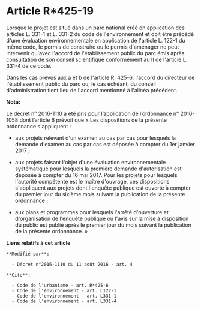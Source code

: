 # Article R*425-19

Lorsque le projet est situé dans un parc national créé en application des articles L. 331-1 et L. 331-2 du code de
l'environnement et doit être précédé d'une évaluation environnementale en application de l'article L. 122-1 du même code, le
permis de construire ou le permis d'aménager ne peut intervenir qu'avec l'accord de l'établissement public du parc émis après
consultation de son conseil scientifique conformément au II de l'article L. 331-4 de ce code. 

Dans les cas prévus aux a et b de l'article R. 425-6, l'accord du directeur de l'établissement public du parc ou, le cas
échéant, du conseil d'administration tient lieu de l'accord mentionné à l'alinéa précédent.

**Nota:**

Le décret n° 2016-1110 a été pris pour l’application de l’ordonnance n° 2016-1058 dont l’article 6 prévoit que « Les
dispositions de la présente ordonnance s'appliquent : 

- aux projets relevant d'un examen au cas par cas pour lesquels la demande d'examen au cas par cas est déposée à compter du
1er janvier 2017 ; 

- aux projets faisant l'objet d'une évaluation environnementale systématique pour lesquels la première demande d'autorisation
est déposée à compter du 16 mai 2017. Pour les projets pour lesquels l'autorité compétente est le maître d'ouvrage, ces
dispositions s'appliquent aux projets dont l'enquête publique est ouverte à compter du premier jour du sixième mois suivant
la publication de la présente ordonnance ; 

- aux plans et programmes pour lesquels l'arrêté d'ouverture et d'organisation de l'enquête publique ou l'avis sur la mise à
disposition du public est publié après le premier jour du mois suivant la publication de la présente ordonnance. »

**Liens relatifs à cet article**

	**Modifié par**:

	  - Décret n°2016-1110 du 11 août 2016 - art. 4

	**Cite**:

	  - Code de l'urbanisme - art. R*425-6
	  - Code de l'environnement - art. L122-1
	  - Code de l'environnement - art. L331-1
	  - Code de l'environnement - art. L331-4
